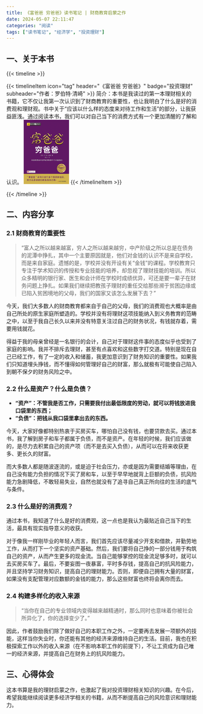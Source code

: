 ```yaml
---
title: 《富爸爸 穷爸爸》读书笔记 | 财商教育启蒙之作
date: 2024-05-07 22:11:47
categories: "阅读"
tags: ["读书笔记", "经济学", "投资理财"]
---
```


## 一、关于本书

{{< timeline >}}

{{< timelineItem icon="tag" header="《富爸爸 穷爸爸》" badge="投资理财" subheader="作者：罗伯特·清崎" >}}
简介：本书是我读过的第一本理财相关的书籍，它不仅让我第一次认识到了财商教育的重要性，也让我明白了什么是好的消费观和理财观。书中关于“应该以什么样的态度来对待工作和生活”的部分，让我获益匪浅。通过阅读本书，我们可以对自己当下的消费方式有一个更加清醒的了解和认识。
<img src="./cover.jpg" width="120" alt="book cover">
{{< /timelineItem >}}

{{< /timeline >}}

## 二、内容分享

### 2.1 财商教育的重要性

> “富人之所以越来越富，穷人之所以越来越穷，中产阶级之所以总是在债务的泥潭中挣扎，其中一个主要原因就是，他们对金钱的认识不是来自学校，而是来自家庭。遗憾的是，学校并没有开设有关“金钱”的课程。学校教育只专注于学术知识的传授和专业技能的培养，却忽视了理财技能的培训。所以众多精明的银行家、医生和会计师在学校时成绩优异，可还是要一辈子在财务问题上挣扎。如果我们继续把教孩子理财的重任交给那些濒于贫困边缘或已陷入贫困境地的父母，我们的国家又该怎么发展下去？”

今天，我们大多数人的财商教育都来自于自己的父母，我们的消费观也大概率是由自己所处的原生家庭所塑造的。学校并没有将理财这项技能纳入到义务教育的范畴之中，以至于我自己长久以来并没有特意关注过自己的财务状况，有钱就存着，需要用钱就花。

得益于我的母亲曾经是一名银行的会计，自己对于理财这件事的态度似乎也受到了家庭的影响。我并不排斥去理财，甚至有点喜欢和这些数字打交道。特别是现在自己已经工作，有了一定的收入和储蓄，我更加意识到了财务知识的重要性。如果我们只知道埋头挣钱，而不懂得如何管理好自己的财富，那么就极有可能使自己陷入到朝不保夕的财务风险之中。

### 2.2 什么是资产？什么是负债？

- **“资产”：不管我是否工作，只需要我付出最低限度的劳动，就可以将钱放进我口袋里的东西；**
- **“负债”：把钱从我口袋里拿出去的东西。**

今天，大家好像都特别热衷于买房买车，哪怕自己没有钱，也要贷款去买。通过本书，我了解到房子和车子都属于负债，而不是资产。在年轻的时候，我们应该做的，是尽力去积累自己的资产项（而不是去买入负债），从而可以在将来收获更多、更长久的财富。

而大多数人都是随波逐流的，或是迫于社会压力，亦或是因为需要结婚等理由，在自己没有能力负担的情况下买了房和车，以至于早早地就背上巨额的负债，抗风险能力急剧降低，不敢轻易失业，自然也就没有了追寻自己真正所向往的生活的底气与条件。

### 2.3 什么是好的消费观？

通过本书，我知道了什么是好的消费观，这一点也是我认为最贴近自己当下的生活，最具有现实指导意义的收获。

对于像我一样刚毕业的年轻人而言，我们首先应该尽量减少开支和借款，并勤劳地工作，从而打下一个坚实的资产基础。然后，我们要将自己挣的一部分钱用于构筑自己的资产，从而产生更多的现金流。当自己能够掌控的现金流足够多时，就可以去买房买车了。最后，不要妄图一夜暴富，平时多存钱，提高自己的抗风险能力，并且坚持学习财务知识，提高自己的理财能力。否则，即便自己拥有大量的财富，如果没有支配管理对应数额的金钱的能力，那么这些财富也终将会离你而去。

### 2.4 构建多样化的收入来源

> “当你在自己的专业领域内变得越来越精通时，那么同时也意味着你被社会所异化了，你的选择变少了。”

因此，作者鼓励我们除了做好自己的本职工作之外，一定要再去发展一项额外的技能，这样当你失业时，你还能有其他的经济来源维持自己的生活。目前，我也在积极探索工作以外的收入来源（在不影响本职工作的前提下），不让工资成为自己唯一的经济来源，并提高自己在财务上的抗风险能力。

## 三、心得体会

这本书算是我的理财启蒙之作，也激起了我对投资理财相关知识的兴趣。在今后，希望我能继续阅读更多经济学相关的书籍，从而不断提高自己的风险意识和理财能力。

